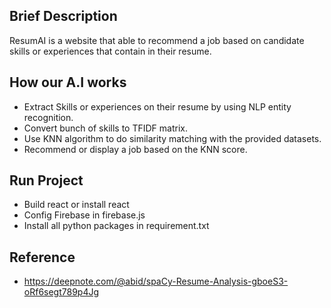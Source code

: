 ## Brief Description
ResumAI is a website that able to recommend a job based on candidate skills or experiences that contain in their resume.

## How our A.I works
- Extract Skills or experiences on their resume by using NLP entity recognition.
- Convert bunch of skills to TFIDF matrix.
- Use KNN algorithm to do similarity matching with the provided datasets.
- Recommend or display a job based on the KNN score.

## Run Project
- Build react or install react
- Config Firebase in firebase.js
- Install all python packages in requirement.txt

## Reference
- https://deepnote.com/@abid/spaCy-Resume-Analysis-gboeS3-oRf6segt789p4Jg

